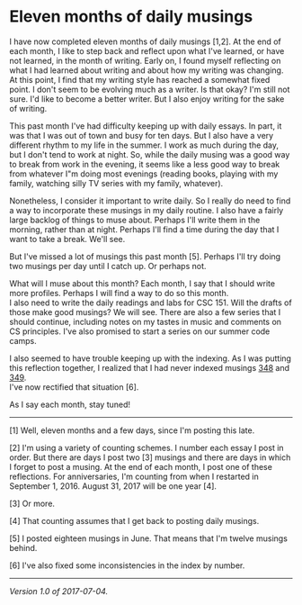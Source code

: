 Eleven months of daily musings
==============================

I have now completed eleven months of daily musings [1,2].  At the end
of each month, I like to step back and reflect upon what I've learned,
or have not learned, in the month of writing.  Early on, I found myself
reflecting on what I had learned about writing and about how my writing
was changing.  At this point, I find that my writing style has reached a
somewhat fixed point.  I don't seem to be evolving much as a writer. Is
that okay?  I'm still not sure.  I'd like to become a better writer.
But I also enjoy writing for the sake of writing.

This past month I've had difficulty keeping up with daily essays.
In part, it was that I was out of town and busy for ten days.  But I
also have a very different rhythm to my life in the summer.  I work as
much during the day, but I don't tend to work at night.  So, while the
daily musing was a good way to break from work in the evening, it seems
like a less good way to break from whatever I"m doing most evenings
(reading books, playing with my family, watching silly TV series with
my family, whatever).  

Nonetheless, I consider it important to write daily.  So I really do
need to find a way to incorporate these musings in my daily routine.
I also have a fairly large backlog of things to muse about.  Perhaps I'll
write them in the morning, rather than at night.  Perhaps I'll find a
time during the day that I want to take a break.  We'll see.

But I've missed a lot of musings this past month [5].  Perhaps I'll
try doing two musings per day until I catch up.  Or perhaps not.

What will I muse about this month?  Each month, I say that I should
write more profiles.  Perhaps I will find a way to do so this month.  
I also need to write the daily readings and labs for CSC 151.  Will
the drafts of those make good musings?  We will see.  There are also
a few series that I should continue, including notes on my tastes
in music and comments on CS principles.  I've also promised to start
a series on our summer code camps.

I also seemed to have trouble keeping up with the indexing.  As I 
was putting this reflection together, I realized that I had never
indexed musings [348](new-csc151-2017-06-05) and [349](grammarly-2017-06-05).  
I've now rectified that situation [6].

As I say each month, stay tuned!

---

[1] Well, eleven months and a few days, since I'm posting this late.

[2] I'm using a variety of counting schemes.  I number each essay I
post in order.  But there are days I post two [3] musings and there
are days in which I forget to post a musing.  At the end of each month, I
post one of these reflections.  For anniversaries, I'm counting from when
I restarted in September 1, 2016.  August 31, 2017 will be one year [4].

[3] Or more.

[4] That counting assumes that I get back to posting daily musings.

[5] I posted eighteen musings in June.  That means that I'm twelve
musings behind.  

[6] I've also fixed some inconsistencies in the index by number.

---

*Version 1.0 of 2017-07-04.*

